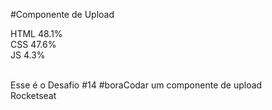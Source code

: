 #Componente de Upload

HTML 48.1%<br>
CSS 47.6%<br>
JS 4.3%<br><br>

Esse é o Desafio #14 #boraCodar um componente de upload<br>
Rocketseat
